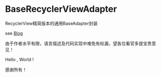 # BaseRecyclerViewAdapter
RecyclerView精简版本的通用BaseAdapter封装

see [Blog](https://blog.csdn.net/Silence1515/article/details/112673716)

由于作者水平有限，语言描述及代码实现中难免有纰漏，望各位看官多提宝贵意见！

Hello , World !

感谢所有！
